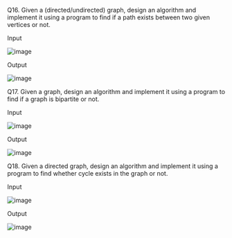 Q16. Given a (directed/undirected) graph, design an algorithm and implement it using a program to find if a path exists between two given vertices or not.

Input


![image](https://github.com/DeveshKapil/PCS-409/assets/50412112/9bc3a2c6-81fc-4e87-a064-592b4f974744)

Output


![image](https://github.com/DeveshKapil/PCS-409/assets/50412112/e63fb0ff-297b-4b20-a741-4ef6964b23e7)


Q17. Given a graph, design an algorithm and implement it using a program to find if a graph is bipartite or not.

Input

![image](https://github.com/DeveshKapil/PCS-409/assets/50412112/22fbec54-a017-4243-965d-84d5c2356ae4)

Output

![image](https://github.com/DeveshKapil/PCS-409/assets/50412112/c1513d60-d2be-449c-96f9-a58a4036f67f)


Q18. Given a directed graph, design an algorithm and implement it using a program to find whether cycle exists in the graph or not.

Input

![image](https://github.com/DeveshKapil/PCS-409/assets/50412112/22fbec54-a017-4243-965d-84d5c2356ae4)

Output

![image](https://github.com/DeveshKapil/PCS-409/assets/50412112/412ed5ef-8774-4c5d-9493-8b76cf0e2637)
